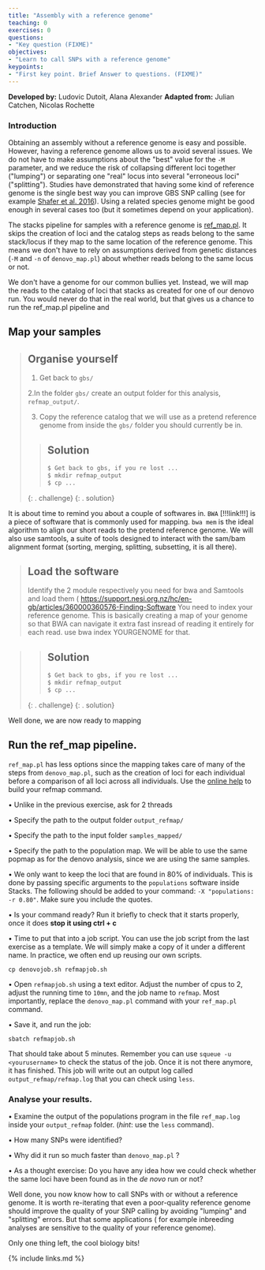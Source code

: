 ```yaml
---
title: "Assembly with a reference genome"
teaching: 0
exercises: 0
questions:
- "Key question (FIXME)"
objectives:
- "Learn to call SNPs with a reference genome"
keypoints:
- "First key point. Brief Answer to questions. (FIXME)"
---
```


**Developed by:** Ludovic Dutoit, Alana Alexander
**Adapted from:** Julian Catchen, Nicolas Rochette

### Introduction

Obtaining an assembly without a reference genome is easy and possible. However, having a reference genome allows us to avoid several issues. We do not have to make assumptions about the "best" value for the `-M` parameter, and we reduce the risk of collapsing different loci together ("lumping") or separating one "real" locus into several "erroneous loci" ("splitting"). Studies have demonstrated that having some kind of reference genome is the single best way you can improve GBS SNP calling (see for example [Shafer et al. 2016](https://besjournals.onlinelibrary.wiley.com/doi/full/10.1111/2041-210X.12700)). Using a related species genome might be good enough in several cases too (but it sometimes depend on your application).

The stacks pipeline for samples with a reference genome is [ref_map.pl](https://catchenlab.life.illinois.edu/stacks/comp/ref_map.php). It skips the creation of loci and the catalog steps as reads belong to the same stack/locus if they map to the same location of the reference genome. This means we don't have to rely on assumptions derived from genetic distances (`-M` and `-n` of `denovo_map.pl`) about whether reads belong to the same locus or not. 

We don't have a genome for our common bullies yet. Instead, we will map the reads to the catalog of loci that stacks as created for one of our denovo run. You would never do that in the real world, but that gives us a chance to run the ref_map.pl pipeline and 

## Map your samples

> ## Organise yourself
> 
> 1. Get back to `gbs/`
> 
> 2.In the folder `gbs/` create an output folder for this analysis, `refmap_output/`.
> 
> 3. Copy the reference catalog that we will use as a pretend reference genome from inside the `gbs/` folder you should currently be in.
>> ## Solution
>> 
>> ```bash
>> $ Get back to gbs, if you re lost ...
>> $ mkdir refmap_output
>> $ cp ...
>> ```
> {: . challenge}
{: . solution}


It is about time to remind you about a couple of softwares in. `BWA` [!!!link!!!] is a piece of software that is commonly used for mapping. `bwa mem` is the ideal algorithm to align our short reads to the pretend reference genome. We will also use samtools, a suite of tools designed to interact with the sam/bam alignment format (sorting, merging, splitting, subsetting, it is all there). 

> ## Load the software
> Identify the 2 module respectively you need for bwa and Samtools and load them  ( https://support.nesi.org.nz/hc/en-gb/articles/360000360576-Finding-Software
> You need to index your reference genome. This is basically creating a map of your genome so that BWA can navigate it extra fast insread of reading it entirely for each read. use bwa index YOURGENOME for that.

>> ## Solution
>> 
>> ```bash
>> $ Get back to gbs, if you re lost ...
>> $ mkdir refmap_output
>> $ cp ...
>> ```
> {: . challenge}
{: . solution}
 
 
 Well done, we are now ready to mapping

## Run the ref_map pipeline.

`ref_map.pl` has less options since the mapping takes care of many of the steps from `denovo_map.pl`, such as the creation of loci for each individual before a comparison of all loci across all individuals. Use the [online help](https://catchenlab.life.illinois.edu/stacks/comp/ref_map.php) to build your refmap command.

• Unlike in the previous exercise, ask for 2 threads 

• Specify the path to the output folder `output_refmap/`

• Specify the path to the input folder `samples_mapped/`

• Specify the path to the population map. We will be able to use the same popmap as for the denovo analysis, since we are using the same samples. 

• We only want to keep the loci that are found in 80% of individuals. This is done by passing specific arguments to the `populations` software inside Stacks. The following should be added to your command: `-X "populations:  -r 0.80"`. Make sure you include the quotes.

• Is your command ready? Run it briefly to check that it starts properly, once it does **stop it using ctrl + c**

• Time to put that into a job script. You can use the job script from the last exercise as a template. We will simply make a copy of it under a different name. In practice, we often end up reusing our own scripts.

    cp denovojob.sh refmapjob.sh

• Open `refmapjob.sh` using a text editor. Adjust the number of cpus to 2, adjust the running time to `10mn`, and the job name to `refmap`. Most importantly, replace the `denovo_map.pl` command with your `ref_map.pl` command.

• Save it, and run the job:
  
    sbatch refmapjob.sh

That should take about 5 minutes. Remember you can use `squeue -u <yourusername>` to check the status of the job. Once it is not there anymore, it has finished. This job will write out an output log called `output_refmap/refmap.log` that you can check using `less`.


### Analyse your results.


   • Examine the output of the populations program in the file `ref_map.log` inside your `output_refmap` folder. (*hint*: use the `less` command).
    
  • How many SNPs were identified?
   
 • Why did it run so much faster than `denovo_map.pl` ?
 
 • As a thought exercise: Do you have any idea how we could check whether the same loci have been found as in the *de novo* run or not?

Well done, you now know how to call SNPs with or without a reference genome. It is worth re-iterating that even a poor-quality reference genome should improve the quality of your SNP calling by avoiding "lumping" and "splitting" errors. But that some applications ( for example inbreeding analyses are sensitive to the quality of your reference genome).


Only one thing left, the cool biology bits!



{% include links.md %}

